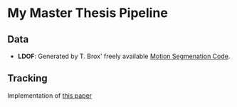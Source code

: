 # My Master Thesis Pipeline

## Data
+ **LDOF**: Generated by T. Brox' freely available [Motion Segmenation Code](http://lmb.informatik.uni-freiburg.de/resources/binaries/eccv2010_mosegLinux64.zip). 

## Tracking
Implementation of [this paper](http://lmb.informatik.uni-freiburg.de/people/brox/pub/sundaram_eccv10.pdf)

